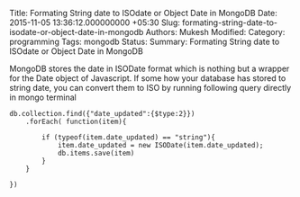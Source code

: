 Title: Formating String date to ISOdate or Object Date in MongoDB
Date: 2015-11-05 13:36:12.000000000 +05:30
Slug: formating-string-date-to-isodate-or-object-date-in-mongodb
Authors: Mukesh
Modified: 
Category: programming
Tags: mongodb
Status: 
Summary: 
        Formating String date to ISOdate or Object Date in MongoDB

MongoDB stores the date in ISODate format which is nothing but a wrapper for the Date object of Javascript. If some how your database has stored to string date, you can convert them to ISO by running following query directly in mongo terminal

	db.collection.find({"date_updated":{$type:2}})	  
	    .forEach( function(item){

            if (typeof(item.date_updated) == "string"){
                item.date_updated = new ISODate(item.date_updated);
            	db.items.save(item)
            }
	    }
	        
	})

